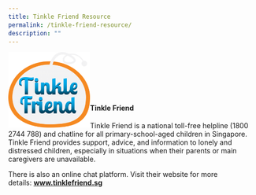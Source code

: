 ```yaml
---
title: Tinkle Friend Resource
permalink: /tinkle-friend-resource/
description: ""
---
```

<img style="width: 33%;" src="/images/tinkle.png" align = "left" /><br><br><br><br><br>
<h4><strong>Tinkle Friend</strong></h4>
<p>Tinkle Friend is a national toll-free helpline (1800 2744 788) and chatline for all primary-school-aged children in Singapore. Tinkle Friend provides support, advice, and information to lonely and distressed children, especially in situations when their parents or main caregivers are unavailable.</p>
<p>There is also an online chat platform. Visit their website for more details:&nbsp;<strong><a href="http://www.tinklefriend.sg/" data-saferedirecturl="https://www.google.com/url?q=http://www.tinklefriend.sg/&amp;source=gmail&amp;ust=1606960250375000&amp;usg=AFQjCNF0TXS4dGXXyrTOpXBDop5llSMgxg">www.tinklefriend.sg</a></strong></p>